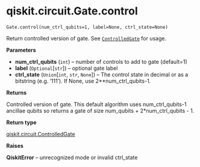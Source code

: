 # qiskit.circuit.Gate.control

`Gate.control(num_ctrl_qubits=1, label=None, ctrl_state=None)`

Return controlled version of gate. See [`ControlledGate`](qiskit.circuit.ControlledGate#qiskit.circuit.ControlledGate "qiskit.circuit.ControlledGate") for usage.

**Parameters**

*   **num\_ctrl\_qubits** (`int`) – number of controls to add to gate (default=1)
*   **label** (`Optional`\[`str`]) – optional gate label
*   **ctrl\_state** (`Union`\[`int`, `str`, `None`]) – The control state in decimal or as a bitstring (e.g. ‘111’). If None, use 2\*\*num\_ctrl\_qubits-1.

**Returns**

Controlled version of gate. This default algorithm uses num\_ctrl\_qubits-1 ancillae qubits so returns a gate of size num\_qubits + 2\*num\_ctrl\_qubits - 1.

**Return type**

[qiskit.circuit.ControlledGate](qiskit.circuit.ControlledGate#qiskit.circuit.ControlledGate "qiskit.circuit.ControlledGate")

**Raises**

**QiskitError** – unrecognized mode or invalid ctrl\_state
